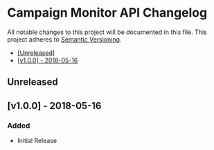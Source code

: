 # Campaign Monitor API Changelog

All notable changes to this project will be documented in this file.
This project adheres to [Semantic Versioning](http://semver.org/).

 * [\[Unreleased\]](#unreleased)
 * [\[v1.0.0\] - 2018-05-16](#v100---2018-05-16)

## Unreleased


## [v1.0.0] - 2018-05-16

### Added
 - Initial Release
